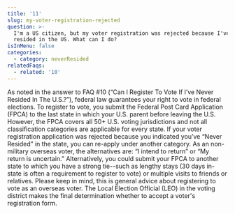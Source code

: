 ```yaml
---
title: '11'
slug: my-voter-registration-rejected
question: >-
  I'm a US citizen, but my voter registration was rejected because I've never
  resided in the US. What can I do?
isInMenu: false
categories:
  - category: neverResided
relatedFaqs:
  - related: '10'
---
```

As noted in the answer to FAQ #10 (“Can I Register To Vote If I’ve Never Resided In The U.S.?”), federal law guarantees your right to vote in federal elections. To register to vote, you submit the Federal Post Card Application (FPCA) to the last state in which your U.S. parent before leaving the U.S.
However, the FPCA covers all 50+ U.S. voting jurisdictions and not all classification categories are applicable for every state. If your voter registration application was rejected because you indicated you’ve “Never Resided” in the state, you can re-apply under another category. As an non-military overseas voter, the alternatives are: “I intend to return” or “My return is uncertain.” 
Alternatively, you could submit your FPCA to another state to which you have a strong tie--such as lengthy stays (30 days in-state is often a requirement to register to vote) or multiple visits to friends or relatives.
Please keep in mind, this is general advice about registering to vote as an overseas voter. The Local Election Official (LEO) in the voting district makes the final determination whether to accept a voter's registration form.
